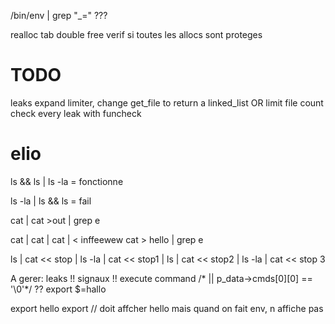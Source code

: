 /bin/env | grep "_=" ???

realloc tab double free
verif si toutes les allocs sont proteges

# TODO
leaks expand limiter, change get_file to return a linked_list OR limit file count
check every leak with funcheck

# elio
ls && ls | ls -la = fonctionne

ls -la | ls && ls = fail

cat | cat >out | grep e

cat | cat | cat | < inffeewew cat > hello | grep e


ls | cat << stop | ls -la | cat << stop1 | ls | cat << stop2 | ls -la | cat << stop 3


A gerer:
leaks !!
signaux !!
execute command /* || p_data->cmds[0][0] == '\0'*/ ??
export $=hallo

export hello
export                // doit affcher hello mais quand on fait env, n affiche pas 